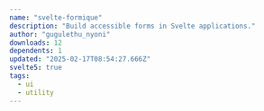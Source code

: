 ```yaml
---
name: "svelte-formique"
description: "Build accessible forms in Svelte applications."
author: "gugulethu_nyoni"
downloads: 12
dependents: 1
updated: "2025-02-17T08:54:27.666Z"
svelte5: true
tags: 
  - ui
  - utility
---
```

